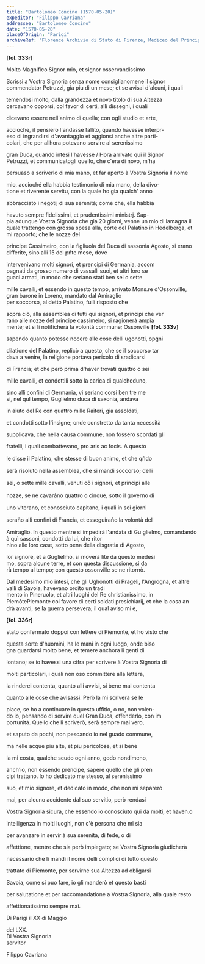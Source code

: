```yaml
---
title: "Bartolomeo Concino (1570-05-20)"
expeditor: "Filippo Cavriana"
addressee: "Bartolomeo Concino"
date: "1570-05-20"
placeOfOrigin: "Parigi"
archiveRef: "Florence Archivio di Stato di Firenze, Mediceo del Principato, 549, fols. 333r-336r"
---
```



**[fol. 333r]**

Molto Magnifico Signor  mio, et signor osservandissimo 

  
Scrissi a Vostra Signoria  senza nome consiglianomene il signor commendator Petruzzi, gia piu di un mese; et se avisai d'alcuni, i quali 
            
temendosi molto, dalla grandezza et novo titolo di sua Altezza   
cercavano opporsi, col favor di certi, alli dissegni, i quali 
            
dicevano essere nell'animo di quella; con ogli studio et arte, 
            
accioche, il pensiero l'andasse fallito, quando havesse interpr-  
eso di ingrandirsi d'avantaggio et aggionsi anche altre parti-  
colari, che per allhora potevano servire al serenissimo 
            
gran Duca, quando  intesi l'havesse / Hora arrivato qui il Signor   
Petruzzi, et communicatogli  quello, che c'era di novo, m'ha 
            
persuaso a scriverlo di mia mano, et far aperto à Vostra Signoria  il nome 
            
mio, accioché ella habbia testimonio di mia mano, della divo-  
tione et riverente servitu, con  la quale ho gia qualch' anno 
            
abbracciato i negotij di sua serenità; come che, ella habbia 
            
havuto sempre fidelissimi, et prudentissimi ministrj. Sap-  
pia adunque Vostra Signoria  che gia 20 giorni, venne un mio di lamagna il quale trattengo con  grossa spesa alla, corte del Palatino in Hedelberga, et mi rapportò; che le nozze del 
            
principe Cassimeiro, con  la figliuola del Duca di sassonia Agosto, si erano differite, sino alli 15 del pńte mese, dove 
            
intervenivano molti signori, et prencipi di Germania, accom  
pagnati da grosso numero di vassalli suoi, et altri loro se  
guaci armati, in modo che seriano stati ben sei o sette 
            
mille cavalli, et essendo in questo tempo, arrivato Mons.re d'Ossonville, gran barone in Loreno, mandato dal Amiraglio  
per   soccorso, al detto Palatino, fulli risposto che 
            
sopra ciò, alla assemblea di tutti qui signori, et principi che ver  
rańo alle nozze del principe cassimeiro, si ragionerà ampia  
mente; et si li notificherà la volontà commune; Ossonville
**[fol. 333v]**

  
sapendo quanto potesse nocere alle cose delli ugonotti, opgni 
            
dilatione del Palatino, replicò a questo, che se il soccorso tar  
dava a venire, la religione portava pericolo di sradicarsi 
            
di Francia; et che però prima d'haver trovati quattro o sei 
            
mille cavalli, et condottili sotto la carica di qualcheduno, 
            
sino alli confini di Germania, vi seriano corsi ben tre me  
si, nel qul tempo, Guglielmo duca di saxonia, andava 
            
in aiuto del Re con quattro mille Raiteri, gia assoldati, 
            
et condotti sotto l'insigne; onde constretto da tanta necessità 
            
supplicava, che nella causa commune, non  fossero scordati gli 
            
fratelli, i quali combattevano, pro aris ac focis. A questo 
            
le disse il Palatino, che stesse di buon animo, et che qn̍do 
            
serà risoluto nella assemblea, che si mandi soccorso; delli
            
sei, o sette mille cavalli, venuti co̍ i signori, et principi alle 
            
nozze, se ne cavara̍no quattro o cinque, sotto il governo di 
            
uno viterano, et conosciuto capitano, i quali in sei giorni 
            
seran̍o alli confini di Francia, et esseguiran̍o la volontà del
            
Amiraglio. In questo mentre si impedirà l'andata di Gu glielmo, comandando à quì sassoni, condotti da lui, che ritor  
nino alle loro case, sotto pena della disgratia di Agosto, 
            
lor signore, et a Guglielmo, si moverà lite da questo medesi  
mo, sopra alcune terre, et con questa discussione, si da  
rà tempo al tempo; con questo ossonville se ne ritornò.
        

  
Dal medesimo mio intesi, che gli Ughonotti di Prageli, l'Angrogna, et altre valli di Savoia, havevano ordito un tradi  
mento in Pineruolo, et altri luoghi del Re christianissimo, in Piemo̍tePiemonte col favore di certi soldati presichiarij, et che la cosa an  
drà avanti, se la guerra persevera; il qual aviso mi è,

          
**[fol. 336r]**

  
stato confermato doppoi con  lettere di Piemonte, et ho visto che 
            
questa sorte d'huomini, ha le mani in ogni luogo, onde biso  
gna guardarsi molto bene, et temere anchora li genti di 
            
lontano; se io havessi una cifra per scrivere à Vostra Signoria  di 
            
molti particolari, i quali non  oso committere alla lettera, 
            
la rinderei contenta, quanto alli avvisi, si bene mal contenta 
            
quanto alle cose che avisassi. Però la mi scriverà se le 
            
piace, se ho a continuare in questo uffitio, o no, non volen-  
do io, pensando di servire quel Gran Duca, offenderlo, con  im  
portunità. Quello che li scriverò, serà sempre mai vero, 
            
et saputo da pochi, non pescando io nel guado commune, 
            
ma nelle acque piu alte, et piu pericolose, et si bene 
            
la mi costa, qualche scudo ogni anno, godo nondimeno, 
            
anch'io, non  essendo prencipe, sapere quello che gli pren  
cipi trattano. Io ho dedicato me stesso, al serenissimo 
            
suo, et mio signore, et dedicato in modo, che non  mi separerò 
            
mai, per alcuno accidente dal suo servitio, però rendasi 
            
Vostra Signoria  sicura, che essendo io conosciuto qui da molti, et haven.o 
            
intelligenza in molti luoghi, non  c'è persona che mi sia 
            
per avanzare in servir à sua serenità, di fede, o di 
            
affettione, mentre che sia però impiegato; se Vostra Signoria  giudicherà 
            
necessario che li mandi il nome delli complici di tutto questo 
            
trattato di Piemonte, per servirne sua Altezza  ad obligarsi 
            
Savoia, come si puo fare, io gli manderò et questo basti 
            
per salutatione et per raccomandatione  a Vostra Signoria, alla quale resto 
            
affettionatissimo  sempre mai.
        

Di Parigi il XX di Maggio 
            
del LXX.  
Di Vostra Signoria   
servitor
            
Filippo Cavriana

